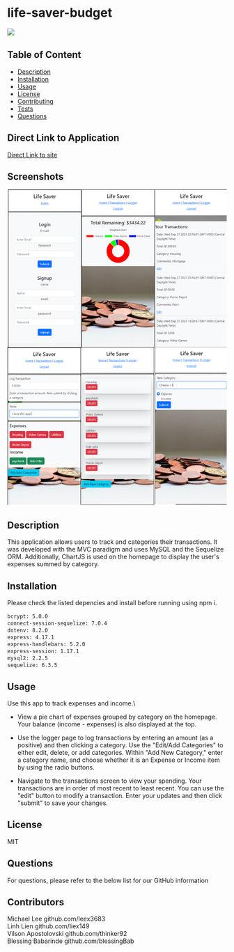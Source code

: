 # life-saver-budget
[<img src="https://img.shields.io/badge/License-MIT-yellow.svg">](https://opensource.org/licenses/MIT)

## Table of Content 

- [Description](#description)
- [Installation](#installation)
- [Usage](#usage)
- [License](#license)
- [Contributing](#contributing)
- [Tests](#tests)
- [Questions](#questions)

## Direct Link to Application

[Direct Link to site](https://lifesaver-473061b66352.herokuapp.com/ "https://lifesaver-473061b66352.herokuapp.com/")


## Screenshots

![Screenshots](public/appscreenshots.png)

## Description 

This application allows users to track and categories their transactions. It was developed with the MVC paradigm and uses MySQL and the Sequelize ORM. Additionally, ChartJS is used on the homepage to display the user's expenses summed by category.

## Installation 

Please check the listed depencies and install before running using npm i.

    bcrypt: 5.0.0
    connect-session-sequelize: 7.0.4
    dotenv: 8.2.0
    express: 4.17.1
    express-handlebars: 5.2.0
    express-session: 1.17.1
    mysql2: 2.2.5
    sequelize: 6.3.5


## Usage 

Use this app to track expenses and income.\

-   View a pie chart of expenses grouped by category on the homepage. Your balance (income - expenses) is also displayed at the top.

-   Use the logger page to log transactions by entering an amount (as a positive) and then clicking a category.  Use the "Edit/Add Categories" to either edit, delete, or add categories. Within "Add New Category," enter a category name, and choose whether it is an Expense or Income item by using the radio buttons.

-   Navigate to the transactions screen to view your spending.  Your transactions are in order of most recent to least recent. You can use the "edit" button to modify a transaction. Enter your updates and then click "submit" to save your changes.

## License 
MIT

## Questions

For questions, please refer to the below list for our GitHub information

## Contributors
Michael Lee github.com/leex3683\
Linh Lien github.com/liex149\
Vilson Apostolovski github.com/thinker92\
Blessing Babarinde github.com/blessingBab